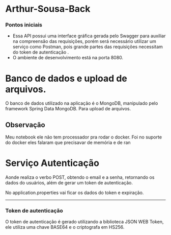 # Arthur-Sousa-Back



### Pontos iniciais

- Essa API possui uma interface gráfica gerada pelo Swagger para auxiliar na compreensão das requisições, porém será necessário utilizar um serviço como Postman, pois grande partes das requisições necessitam do token de autenticação .
-  O ambiente de desenvolvimento está na porta 8080.


# Banco de dados e upload de arquivos.

 O banco de dados utilizado na aplicação é o MongoDB, manipulado pelo framework Spring Data MongoDB. Para upload de arquivos.
## Observação 
 Meu notebook ele não tem processador pra rodar o docker. 
 Foi no suporte do docker eles falaram que precisavar de memória e de ran

# Serviço Autenticação
 Aonde realiza o verbo POST, obtendo o email e a senha, retornando os dados do usuários, além  de gerar um token de autenticação.

No application.properties vai ficar os dados do token e expiração.

 

---
### Token de autenticação
O token de autenticação é gerado utilizando a biblioteca JSON WEB Token, ele utiliza uma chave BASE64 e o criptografa em HS256.



